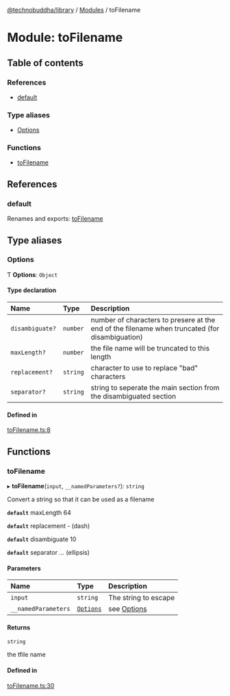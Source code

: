[@technobuddha/library](../../README.md) / [Modules](../Modules.md) / toFilename

# Module: toFilename

## Table of contents

### References

- [default](toFilename.md#default)

### Type aliases

- [Options](toFilename.md#options)

### Functions

- [toFilename](toFilename.md#tofilename)

## References

### default

Renames and exports: [toFilename](toFilename.md#tofilename)

## Type aliases

### Options

Ƭ **Options**: `Object`

#### Type declaration

| Name | Type | Description |
| :------ | :------ | :------ |
| `disambiguate?` | `number` | number of characters to presere at the end of the filename when truncated (for disambiguation) |
| `maxLength?` | `number` | the file name will be truncated to this length |
| `replacement?` | `string` | character to use to replace "bad" characters |
| `separator?` | `string` | string to seperate the main section from the disambiguated section |

#### Defined in

[toFilename.ts:8](../../src/toFilename.ts#L8)

## Functions

### toFilename

▸ **toFilename**(`input`, `__namedParameters?`): `string`

Convert a string so that it can be used as a filename

**`default`** maxLength 64

**`default`** replacement - (dash)

**`default`** disambiguate 10

**`default`** separator … (ellipsis)

#### Parameters

| Name | Type | Description |
| :------ | :------ | :------ |
| `input` | `string` | The string to escape |
| `__namedParameters` | [`Options`](toFilename.md#options) | see [Options](toFilename.md#options) |

#### Returns

`string`

the tfile name

#### Defined in

[toFilename.ts:30](../../src/toFilename.ts#L30)
